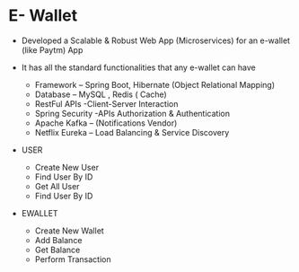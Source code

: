 # E- Wallet

* Developed a Scalable & Robust Web App (Microservices) for an e-wallet (like Paytm) App
* It has all the standard functionalities that any e-wallet can have
  * Framework – Spring Boot, Hibernate (Object Relational Mapping)
  * Database – MySQL , Redis ( Cache)
  * RestFul APIs -Client-Server Interaction
  * Spring Security -APIs Authorization & Authentication
  * Apache Kafka – (Notifications Vendor)
  * Netflix Eureka – Load Balancing & Service Discovery
  
* USER  
  * Create New User 
  * Find User By ID  
  * Get All User  
  * Find User By ID
* EWALLET
  * Create New Wallet  
  * Add Balance  
  * Get Balance  
  * Perform Transaction
